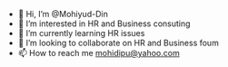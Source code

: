 - 👋 Hi, I’m @Mohiyud-Din
- 👀 I’m interested in HR and Business consuting
- 🌱 I’m currently learning HR issues
- 💞️ I’m looking to collaborate on HR and Business foum
- 📫 How to reach me mohidipu@yahoo.com

<!---
Mohiyud-Din/Mohiyud-Din is a ✨ special ✨ repository because its `README.md` (this file) appears on your GitHub profile.
You can click the Preview link to take a look at your changes.
--->
